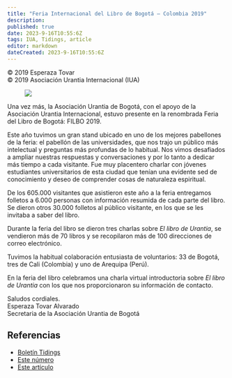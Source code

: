 ```yaml
---
title: "Feria Internacional del Libro de Bogotá – Colombia 2019"
description: 
published: true
date: 2023-9-16T10:55:6Z
tags: IUA, Tidings, article
editor: markdown
dateCreated: 2023-9-16T10:55:6Z
---
```


<p class="v-card v-sheet theme--light gray lighten-3 px-2">© 2019 Esperaza Tovar<br>© 2019 Asociación Urantia Internacional (IUA)</p>


<figure id="Figure_1" class="image urantiapedia image-style-align-left">
<img src="/image/article/IUA_Tidings/Bogota-BF-2019-4-300x224.jpg">
</figure>

Una vez más, la Asociación Urantia de Bogotá, con el apoyo de la Asociación Urantia Internacional, estuvo presente en la renombrada Feria del Libro de Bogotá: FILBO 2019.

Este año tuvimos un gran stand ubicado en uno de los mejores pabellones de la feria: el pabellón de las universidades, que nos trajo un público más intelectual y preguntas más profundas de lo habitual. Nos vimos desafiados a ampliar nuestras respuestas y conversaciones y por lo tanto a dedicar más tiempo a cada visitante. Fue muy placentero charlar con jóvenes estudiantes universitarios de esta ciudad que tenían una evidente sed de conocimiento y deseo de comprender cosas de naturaleza espiritual.

De los 605.000 visitantes que asistieron este año a la feria entregamos folletos a 6.000 personas con información resumida de cada parte del libro. Se dieron otros 30.000 folletos al público visitante, en los que se les invitaba a saber del libro.

Durante la feria del libro se dieron tres charlas sobre _El libro de Urantia_, se vendieron más de 70 libros y se recopilaron más de 100 direcciones de correo electrónico.

Tuvimos la habitual colaboración entusiasta de voluntarios: 33 de Bogotá, tres de Cali (Colombia) y uno de Arequipa (Perú).

En la feria del libro celebramos una charla virtual introductoria sobre _El libro de Urantia_ con los que nos proporcionaron su información de contacto.

Saludos cordiales.  
Esperaza Tovar Alvarado  
Secretaria de la Asociación Urantia de Bogotá
<br style="clear:both;"/>

## Referencias

- [Boletín Tidings](https://urantia-association.org/acerca-del-boletin-tidings/?lang=es)
- [Este número](https://urantia-association.org/newsletter/tidings-diciembre-2019/?lang=es)
- [Este artículo](https://urantia-association.org/feria-internacional-del-libro-de-bogota-colombia-2019/?lang=es)

